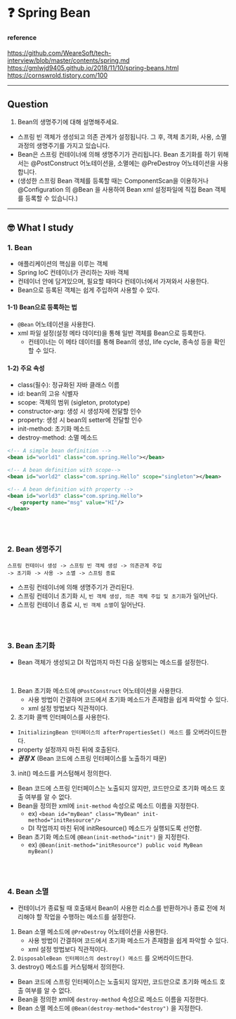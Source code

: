 # :question: Spring Bean

#### reference
https://github.com/WeareSoft/tech-interview/blob/master/contents/spring.md<br>
https://gmlwjd9405.github.io/2018/11/10/spring-beans.html<br>
https://cornswrold.tistory.com/100
<hr>

## Question
1. Bean의 생명주기에 대해 설명해주세요.
- 스프링 빈 객체가 생성되고 의존 관계가 설정됩니다. 그 후, 객체 초기화, 사용, 소멸 과정의 생명주기를 가지고 있습니다.
- Bean은 스프링 컨테이너에 의해 생명주기가 관리됩니다. Bean 초기화를 하기 위해서는 @PostConstruct 어노테이션을, 소멸에는 @PreDestroy 어노테이션을 사용합니다.
- (생성한 스프링 Bean 객체를 등록할 때는 ComponentScan을 이용하거나 @Configuration 의 @Bean 을 사용하여 Bean xml 설정파일에 직접 Bean 객체를 등록할 수 있습니다.)

<hr>

## :nerd_face:	What I study

### 1. Bean
- 애플리케이션의 핵심을 이루는 객체
- Spring IoC 컨테이너가 관리하는 자바 객체
- 컨테이너 안에 담겨있으며, 필요할 때마다 컨테이너에서 가져와서 사용한다.
- Bean으로 등록된 객체는 쉽게 주입하여 사용할 수 있다.
#### 1-1) Bean으로 등록하는 법
- `@Bean` 어노테이션을 사용한다.
- xml 파일 설정(설정 메타 데이터)을 통해 일반 객체를 Bean으로 등록한다.
  - 컨테이너는 이 메타 데이터를 통해 Bean의 생성, life cycle, 종속성 등을 확인할 수 있다.
#### 1-2) 주요 속성
- class(필수): 정규화된 자바 클래스 이름
- id: bean의 고유 식별자
- scope: 객체의 범위 (sigleton, prototype)
- constructor-arg: 생성 시 생성자에 전달할 인수
- property: 생성 시 bean의 setter에 전달할 인수
- init-method: 초기화 메소드
- destroy-method: 소멸 메소드

```xml
<!-- A simple bean definition -->
<bean id="world1" class="com.spring.Hello"></bean>

<!-- A bean definition with scope-->
<bean id="world2" class="com.spring.Hello" scope="singleton"></bean>

<!-- A bean definition with property -->
<bean id="world3" class="com.spring.Hello">
	<property name="msg" value="HI"/>
</bean>
```

<br><br>

### 2. Bean 생명주기
```
스프링 컨테이너 생성 -> 스프링 빈 객체 생성 -> 의존관계 주입
-> 초기화 -> 사용 -> 소멸 -> 스프링 종료
```
- 스프링 컨테이너에 의해 생명주기가 관리된다.
- 스프링 컨테이너 초기화 시, `빈 객체 생성, 의존 객체 주입 및 초기화`가 일어난다.
- 스프링 컨테이너 종료 시, `빈 객체 소멸`이 일어난다.

<br><br>

### 3. Bean 초기화
- Bean 객체가 생성되고 DI 작업까지 마친 다음 실행되는 메소드를 설정한다.

<br>

1. Bean 초기화 메소드에 `@PostConstruct` 어노테이션을 사용한다.
   - 사용 방법이 간결하며 코드에서 초기화 메소드가 존재함을 쉽게 파악할 수 있다.
   - xml 설정 방법보다 직관적이다.
2. 초기화 콜백 인터페이스를 사용한다.
  - `InitializingBean 인터페이스의 afterPropertiesSet() 메소드` 를 오버라이드한다.
  - property 설정까지 마친 뒤에 호출된다.
  - ***권장 X*** (Bean 코드에 스프링 인터페이스를 노출하기 때문)
3. init() 메소드를 커스텀해서 정의한다.
  - Bean 코드에 스프링 인터페이스는 노출되지 않지만, 코드만으로 초기화 메소드 호출 여부를 알 수 없다. 
  - Bean을 정의한 xml에 `init-method` 속성으로 메소드 이름을 지정한다.
    - ex) `<bean id="myBean" class="MyBean" init-method="initResource"/>`
    - DI 작업까지 마친 뒤에 initResource() 메소드가 실행되도록 선언함.
  - Bean 초기화 메소드에 `@Bean(init-method="init")` 을 지정한다.
    - ex) `@Bean(init-method="initResource") public void MyBean myBean()`

<br><br>

### 4. Bean 소멸
- 컨테이너가 종료될 때 호출돼서 Bean이 사용한 리소스를 반환하거나 종료 전에 처리해야 할 작업을 수행하는 메소드를 설정한다.

1. Bean 소멸 메소드에 `@PreDestroy` 어노테이션을 사용한다.
   - 사용 방법이 간결하며 코드에서 초기화 메소드가 존재함을 쉽게 파악할 수 있다.
   - xml 설정 방법보다 직관적이다.
2. `DisposableBean 인터페이스의 destroy() 메소드` 를 오버라이드한다.
3. destroy() 메소드를 커스텀해서 정의한다.
  - Bean 코드에 스프링 인터페이스는 노출되지 않지만, 코드만으로 초기화 메소드 호출 여부를 알 수 없다. 
  - Bean을 정의한 xml에 `destroy-method` 속성으로 메소드 이름을 지정한다.
  - Bean 소멸 메소드에 `@Bean(destroy-method="destroy")` 을 지정한다.

<br><br>
